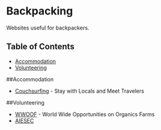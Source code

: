 # Backpacking
Websites useful for backpackers.

Table of Contents
-----------------

* [Accommodation](#accommodation)
* [Volunteering](#volunteering)

##Accommodation
* [Couchsurfing](https://www.couchsurfing.com/) - Stay with Locals and Meet Travelers

##Volunteering
* [WWOOF](http://wwoof.net/) - World Wide Opportunities on Organics Farms
* [AIESEC](http://aiesec.org/)
